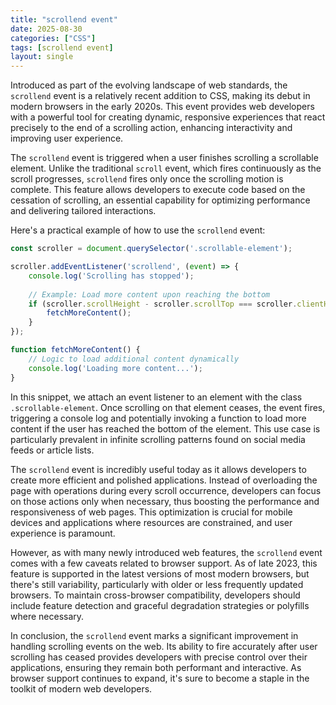 ```yaml
---
title: "scrollend event"
date: 2025-08-30
categories: ["CSS"]
tags: [scrollend event]
layout: single
---
```


Introduced as part of the evolving landscape of web standards, the `scrollend` event is a relatively recent addition to CSS, making its debut in modern browsers in the early 2020s. This event provides web developers with a powerful tool for creating dynamic, responsive experiences that react precisely to the end of a scrolling action, enhancing interactivity and improving user experience.

The `scrollend` event is triggered when a user finishes scrolling a scrollable element. Unlike the traditional `scroll` event, which fires continuously as the scroll progresses, `scrollend` fires only once the scrolling motion is complete. This feature allows developers to execute code based on the cessation of scrolling, an essential capability for optimizing performance and delivering tailored interactions.

Here's a practical example of how to use the `scrollend` event:

```javascript
const scroller = document.querySelector('.scrollable-element');

scroller.addEventListener('scrollend', (event) => {
    console.log('Scrolling has stopped');
    
    // Example: Load more content upon reaching the bottom
    if (scroller.scrollHeight - scroller.scrollTop === scroller.clientHeight) {
        fetchMoreContent();
    }
});

function fetchMoreContent() {
    // Logic to load additional content dynamically
    console.log('Loading more content...');
}
```

In this snippet, we attach an event listener to an element with the class `.scrollable-element`. Once scrolling on that element ceases, the event fires, triggering a console log and potentially invoking a function to load more content if the user has reached the bottom of the element. This use case is particularly prevalent in infinite scrolling patterns found on social media feeds or article lists.

The `scrollend` event is incredibly useful today as it allows developers to create more efficient and polished applications. Instead of overloading the page with operations during every scroll occurrence, developers can focus on those actions only when necessary, thus boosting the performance and responsiveness of web pages. This optimization is crucial for mobile devices and applications where resources are constrained, and user experience is paramount.

However, as with many newly introduced web features, the `scrollend` event comes with a few caveats related to browser support. As of late 2023, this feature is supported in the latest versions of most modern browsers, but there's still variability, particularly with older or less frequently updated browsers. To maintain cross-browser compatibility, developers should include feature detection and graceful degradation strategies or polyfills where necessary.

In conclusion, the `scrollend` event marks a significant improvement in handling scrolling events on the web. Its ability to fire accurately after user scrolling has ceased provides developers with precise control over their applications, ensuring they remain both performant and interactive. As browser support continues to expand, it's sure to become a staple in the toolkit of modern web developers.
